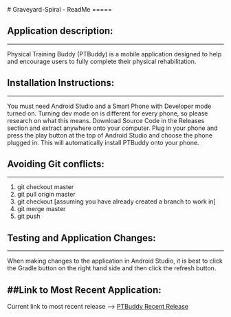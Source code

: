 <html>
<head>
# Graveyard-Spiral - ReadMe
=====
</head>
<body>

## Application description: 
-----
Physical Training Buddy (PTBuddy) is a mobile application designed to help and encourage users to fully complete their physical rehabilitation.

## Installation Instructions:
-----
You must need Android Studio and a Smart Phone with Developer mode turned on. Turning dev mode on is different for every phone, so please research on what this means. Download Source Code in the Releases section and extract anywhere onto your computer. Plug in your phone and press the play button at the top of Android Studio and choose the phone plugged in. This will automatically install PTBuddy onto your phone.

## Avoiding Git conflicts: 
-----

1. git checkout master
2. git pull origin master
3. git checkout <branchname> [assuming you have already created a branch to work in]
4. git merge master
5. git push

## Testing and Application Changes:
-----
When making changes to the application in Android Studio, it is best to click the Gradle button on the right hand side and then click the refresh button.

##Link to Most Recent Application: 
-----
Current link to most recent release --> [PTBuddy Recent Release](https://github.com/SDev-2018/Graveyard-Spiral/releases/tag/v.4.1)
</body>
